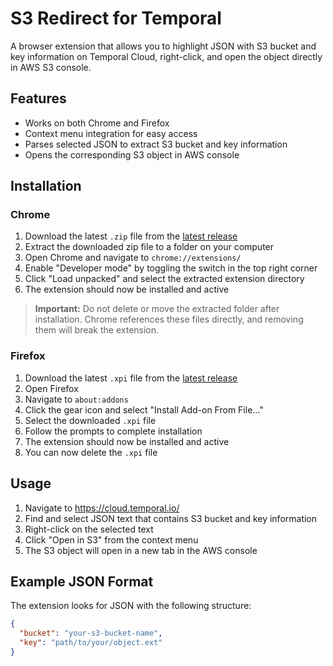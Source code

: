 # S3 Redirect for Temporal

A browser extension that allows you to highlight JSON with S3 bucket and key information on Temporal Cloud, right-click, and open the object directly in AWS S3 console.

## Features

- Works on both Chrome and Firefox
- Context menu integration for easy access
- Parses selected JSON to extract S3 bucket and key information
- Opens the corresponding S3 object in AWS console

## Installation

### Chrome

1. Download the latest `.zip` file from the [latest release](https://github.com/mbojkovsky/temporal-s3-redirect/releases)
2. Extract the downloaded zip file to a folder on your computer
3. Open Chrome and navigate to `chrome://extensions/`
4. Enable "Developer mode" by toggling the switch in the top right corner
5. Click "Load unpacked" and select the extracted extension directory
6. The extension should now be installed and active

> **Important:** Do not delete or move the extracted folder after installation. Chrome references these files directly, and removing them will break the extension.

### Firefox

1. Download the latest `.xpi` file from the [latest release](https://github.com/mbojkovsky/temporal-s3-redirect/releases)
2. Open Firefox
3. Navigate to `about:addons`
4. Click the gear icon and select "Install Add-on From File..."
5. Select the downloaded `.xpi` file
6. Follow the prompts to complete installation
7. The extension should now be installed and active
8. You can now delete the `.xpi` file

## Usage

1. Navigate to https://cloud.temporal.io/
2. Find and select JSON text that contains S3 bucket and key information
3. Right-click on the selected text
4. Click "Open in S3" from the context menu
5. The S3 object will open in a new tab in the AWS console

## Example JSON Format

The extension looks for JSON with the following structure:

```json
{
  "bucket": "your-s3-bucket-name",
  "key": "path/to/your/object.ext"
}
```
